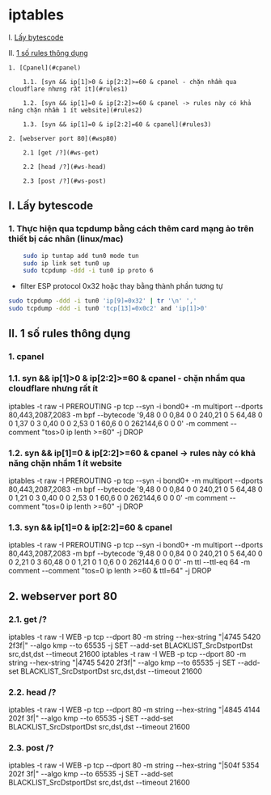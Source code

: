 # iptables

I. [Lấy bytescode](#get-bytescode)

II. [1 số rules thông dụng](#common-rules)

    1. [Cpanel](#cpanel)

        1.1. [syn && ip[1]>0 & ip[2:2]>=60 & cpanel - chặn nhầm qua cloudflare nhưng rất ít](#rules1)

        1.2. [syn && ip[1]=0 & ip[2:2]>=60 & cpanel -> rules này có khả năng chặn nhầm 1 ít website](#rules2)

        1.3. [syn && ip[1]=0 & ip[2:2]=60 & cpanel](#rules3)

    2. [webserver port 80](#wsp80)

        2.1 [get /?](#ws-get)

        2.2 [head /?](#ws-head)

        2.3 [post /?](#ws-post)

## I. Lấy bytescode <a name="get-bytescode"></a>

### 1. Thực hiện qua tcpdump bằng cách thêm card mạng ảo trên thiết bị các nhân (linux/mac)

```bash
    sudo ip tuntap add tun0 mode tun
    sudo ip link set tun0 up
    sudo tcpdump -ddd -i tun0 ip proto 6
```

* filter ESP protocol 0x32 hoặc thay bằng thành phần tương tự

```bash
sudo tcpdump -ddd -i tun0 'ip[9]=0x32' | tr '\n' ','
sudo tcpdump -ddd -i tun0 'tcp[13]=0x0c2' and 'ip[1]>0' 
```

## II. 1 số rules thông dụng <a name="common-rules"></a>

### 1. cpanel <a name="cpanel"></a>

### 1.1. syn && ip[1]>0 & ip[2:2]>=60 & cpanel - chặn nhầm qua cloudflare nhưng rất ít <a name="rules1"></a>

iptables -t raw -I PREROUTING -p tcp --syn -i bond0+ -m multiport --dports 80,443,2087,2083 -m bpf --bytecode '9,48 0 0 0,84 0 0 240,21 0 5 64,48 0 0 1,37 0 3 0,40 0 0 2,53 0 1 60,6 0 0 262144,6 0 0 0' -m comment --comment "tos>0 ip lenth >=60" -j DROP

### 1.2. syn && ip[1]=0 & ip[2:2]>=60 & cpanel -> rules này có khả năng chặn nhầm 1 ít website <a name="rules2"></a>

iptables -t raw -I PREROUTING -p tcp --syn -i bond0+ -m multiport --dports 80,443,2087,2083 -m bpf --bytecode '9,48 0 0 0,84 0 0 240,21 0 5 64,48 0 0 1,21 0 3 0,40 0 0 2,53 0 1 60,6 0 0 262144,6 0 0 0' -m comment --comment "tos=0 ip lenth >=60" -j DROP

### 1.3. syn && ip[1]=0 & ip[2:2]=60 & cpanel <a name="rules3"></a>

iptables -t raw -I PREROUTING -p tcp --syn -i bond0+ -m multiport --dports 80,443,2087,2083 -m bpf --bytecode '9,48 0 0 0,84 0 0 240,21 0 5 64,40 0 0 2,21 0 3 60,48 0 0 1,21 0 1 0,6 0 0 262144,6 0 0 0' -m ttl --ttl-eq 64 -m comment --comment "tos=0 ip lenth >=60 & ttl=64" -j DROP

## 2. webserver port 80 <a name="wsp80"></a>

### 2.1. get /? <a name="ws-get"></a>

iptables -t raw -I   WEB -p tcp --dport 80 -m string --hex-string "|4745 5420 2f3f|" --algo kmp --to 65535 -j SET --add-set BLACKLIST_SrcDstportDst src,dst,dst --timeout 21600
iptables -t raw -I   WEB -p tcp --dport 80 -m string --hex-string "|4745 5420 2f3f|" --algo kmp --to 65535 -j SET --add-set BLACKLIST_SrcDstportDst src,dst,dst --timeout 21600

### 2.2. head /? <a name="ws-head"></a>

iptables -t raw -I   WEB -p tcp --dport 80 -m string --hex-string "|4845 4144 202f 3f|" --algo kmp --to 65535 -j SET --add-set BLACKLIST_SrcDstportDst src,dst,dst --timeout 21600

### 2.3. post /? <a name="ws-post"></a>

iptables -t raw -I   WEB -p tcp --dport 80 -m string --hex-string "|504f 5354 202f 3f|" --algo kmp --to 65535 -j SET --add-set BLACKLIST_SrcDstportDst src,dst,dst --timeout 21600
